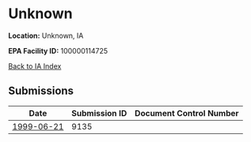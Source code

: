 # Unknown

**Location:** Unknown, IA

**EPA Facility ID:** 100000114725

[Back to IA Index](../../index.md)

## Submissions

| Date | Submission ID | Document Control Number |
|------|--------------|-------------------------|
| [1999-06-21](submissions/9135.md) | 9135 |  |
